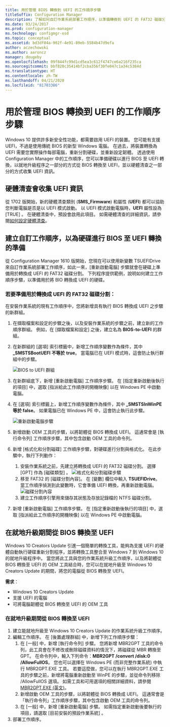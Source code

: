 ```yaml
---
title: 用於管理 BIOS 轉換到 UEFI 的工作順序步驟
titleSuffix: Configuration Manager
description: 了解如何自訂作業系統部署工作順序，以準備轉換到 UEFI 的 FAT32 磁碟分割。
ms.date: 03/24/2017
ms.prod: configuration-manager
ms.technology: configmgr-osd
ms.topic: conceptual
ms.assetid: bd3df04a-902f-4e91-89eb-5584b47d9efa
author: aczechowski
ms.author: aaroncz
manager: dougeby
ms.openlocfilehash: 09f844fc99d1cd5ea3c612f4747ce6a216f235ca
ms.sourcegitcommit: bbf820c35414bf2cba356f30fe047c1a34c5384d
ms.translationtype: HT
ms.contentlocale: zh-TW
ms.lasthandoff: 04/21/2020
ms.locfileid: "81703386"
---
```

# <a name="task-sequence-steps-to-manage-bios-to-uefi-conversion"></a>用於管理 BIOS 轉換到 UEFI 的工作順序步驟
Windows 10 提供許多新安全性功能，都需要啟用 UEFI 的裝置。 您可能有支援 UEFI，不過是使用傳統 BIOS 的新型 Windows 電腦。 在過去，將裝置轉換為 UEFI 需要您實際操作每部電腦，重新分割硬碟，並重新設定韌體。 透過使用 Configuration Manager 中的工作順序，您可以準備硬碟以進行 BIOS 至 UEFI 轉換，以就地升級程序之一部分的方式從 BIOS 轉換至 UEFI，並以硬體清查之一部分的方式收集 UEFI 資訊。

## <a name="hardware-inventory-collects-uefi-information"></a>硬體清查會收集 UEFI 資訊
從 1702 版開始，新的硬體清查類別 (**SMS_Firmware**) 和屬性 (**UEFI**) 都可以協助您判斷電腦是否是以 UEFI 模式啟動。 以 UEFI 模式啟動電腦時，**UEFI** 屬性設為 [TRUE]  。 在硬體清查中，預設會啟用此項目。 如需硬體清查的詳細資訊，請參閱[如何設定硬體清查](../../core/clients/manage/inventory/configure-hardware-inventory.md)。

## <a name="create-a-custom-task-sequence-to-prepare-the-hard-drive-for-bios-to-uefi-conversion"></a>建立自訂工作順序，以為硬碟進行 BIOS 至 UEFI 轉換的準備
從 Configuration Manager 1610 版開始，您現在可以使用新變數 TSUEFIDrive 來自訂作業系統部署工作順序，如此一來，[重新啟動電腦]  步驟就會在硬碟上準備用於轉換成 UEFI 的 FAT32 磁碟分割。 下列程序提供範例，說明如何建立工作順序步驟，以準備用於將 BIO 轉換成 UEFI 的硬碟。

### <a name="to-prepare-the-fat32-partition-for-the-conversion-to-uefi"></a>若要準備用於轉換成 UEFI 的 FAT32 磁碟分割：
在安裝作業系統的現有工作順序中，您將新增具有執行 BIOS 轉換成 UEFI 之步驟的新群組。

1. 在擷取檔案和設定的步驟之後，以及安裝作業系統的步驟之前，建立新的工作順序群組。 例如，在 [擷取檔案和設定]  之後，建立名為 **BIOS-to-UEFI** 的群組。
2. 在新群組的 [選項]  索引標籤中，新增工作順序變數作為條件，其中 **_SMSTSBootUEFI** **不等於** **true**。 當電腦已在 UEFI 模式時，這會防止執行群組中的步驟。

   ![BIOS to UEFI 群組](../../core/get-started/media/BIOS-to-UEFI-group.png)
3. 在新群組底下，新增 [重新啟動電腦]  工作順序步驟。 在 [指定重新啟動後執行的項目]  中，選取 [指派給此工作順序的開機映像]  以在 Windows PE 中啟動電腦。  
4. 在 [選項]  索引標籤上，新增工作順序變數作為條件，其中 **_SMSTSInWinPE 等於 false**。 如果電腦已在 Windows PE 中，這會防止執行此步驟。

   ![重新啟動電腦步驟](../../core/get-started/media/restart-in-windows-pe.png)
5. 新增啟動 OEM 工具的步驟，以將韌體從 BIOS 轉換成 UEFI。 這通常會是 [執行命令列]  工作順序步驟，其中包含啟動 OEM 工具的命令列。
6. 新增 [格式化和分割磁碟] 工作順序步驟，對硬碟進行分割與格式化。 在此步驟中，執行下列動作：
   1. 安裝作業系統之前，先建立將轉換成 UEFI 的 FAT32 磁碟分割。 選擇 [GPT]  作為 [磁碟類型]  。
    ![格式化和分割磁碟步驟](../media/format-and-partition-disk.png)
   2. 移至 FAT32 的 [磁碟分割內容]。 在 [變數]  欄位中輸入 **TSUEFIDrive**。 當工作順序偵測到此變數時，它會準備 UEFI 轉換，再重新啟動電腦。
    ![磁碟分割內容](../../core/get-started/media/partition-properties.png)
   3. 建立工作順序引擎用來儲存其狀態及存放記錄檔的 NTFS 磁碟分割。
7. 新增 [重新啟動電腦]  工作順序步驟。 在 [指定重新啟動後執行的項目]  中，選取 [指派給此工作順序的開機映像]  以在 Windows PE 中啟動電腦。  

## <a name="convert-from-bios-to-uefi-during-an-in-place-upgrade"></a>在就地升級期間從 BIOS 轉換至 UEFI
Windows 10 Creators Update 引進一個簡單的轉換工具，能夠為支援 UEFI 的硬體自動執行硬碟重新分割程序，並將轉換工具整合至 Windows 7 到 Windows 10 的就地升級程序中。 當您將此工具與您的作業系統升級工作順序，以及將韌體從 BIOS 轉換至 UEFI 的 OEM 工具結合時，您可以在就地升級至 Windows 10 Creators Update 的期間，將您的電腦從 BIOS 轉換至 UEFI。

**需求**：
- Windows 10 Creators Update
- 支援 UEFI 的電腦
- 可將電腦韌體從 BIOS 轉換至 UEFI 的 OEM 工具

### <a name="to-convert-from-bios-to-uefi-during-an-in-place-upgrade"></a>在就地升級期間從 BIOS 轉換至 UEFI
1. 建立能就地升級至 Windows 10 Creators Update 的作業系統升級工作順序。
2. 編輯工作順序。 在 [後置處理群組]  中，新增下列工作順序步驟：
   1. 在 [一般] 中，新增 [執行命令列]  步驟。 您將新增 MBR2GPT 工具的命令列，此工具會在不修改或刪除磁碟資料的情況下，將磁碟從 MBR 轉換至 GPT。 在命令列中，輸入下列命令：**MBR2GPT /convert /disk:0 /AllowFullOS**。 您也可以選擇在 Windows PE (而非完整作業系統) 中執行 MBR2GPT.EXE 工具。 若要這麼做，您可以在執行 MBR2GPT.EXE 工具的步驟之前，新增將電腦重新啟動至 WinPE 的步驟，並從命令列移除 /AllowFullOS 選項。 如需工具和可用選項的相關詳細資料，請參閱 [MBR2GPT.EXE (英文)](https://technet.microsoft.com/itpro/windows/deploy/mbr-to-gpt)。
   2. 新增啟動 OEM 工具的步驟，以將韌體從 BIOS 轉換成 UEFI。 這通常會是「執行命令列」工作順序步驟，其中包含啟動 OEM 工具的命令列。
   3. 在 [一般] 中，新增 [重新啟動電腦]  步驟。 如需指定重新啟動後要執行的項目，請選取 [目前安裝的預設作業系統]  。
3. 部署工作順序。
